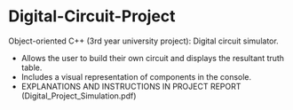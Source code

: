 # Digital-Circuit-Project
Object-oriented C++ (3rd year university project): Digital circuit simulator. 
  - Allows the user to build their own circuit and displays the resultant truth table.
  - Includes a visual representation of components in the console.
  - EXPLANATIONS AND INSTRUCTIONS IN PROJECT REPORT (Digital_Project_Simulation.pdf)
